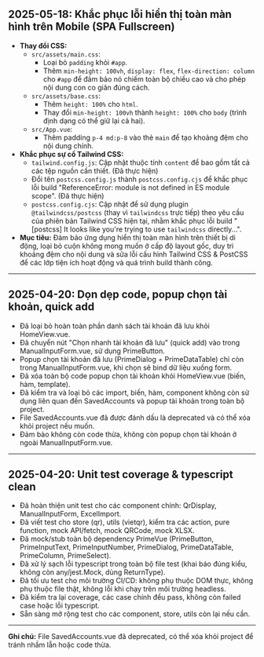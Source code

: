 ## 2025-05-18: Khắc phục lỗi hiển thị toàn màn hình trên Mobile (SPA Fullscreen)

- **Thay đổi CSS:**
  - `src/assets/main.css`:
    - Loại bỏ `padding` khỏi `#app`.
    - Thêm `min-height: 100vh`, `display: flex`, `flex-direction: column` cho `#app` để đảm bảo nó chiếm toàn bộ chiều cao và cho phép nội dung con co giãn đúng cách.
  - `src/assets/base.css`:
    - Thêm `height: 100%` cho `html`.
    - Thay đổi `min-height: 100vh` thành `height: 100%` cho `body` (trình định dạng có thể giữ lại cả hai).
  - `src/App.vue`:
    - Thêm padding `p-4 md:p-8` vào thẻ `main` để tạo khoảng đệm cho nội dung chính.
- **Khắc phục sự cố Tailwind CSS:**
  - `tailwind.config.js`: Cập nhật thuộc tính `content` để bao gồm tất cả các tệp nguồn cần thiết. (Đã thực hiện)
  - Đổi tên `postcss.config.js` thành `postcss.config.cjs` để khắc phục lỗi build "ReferenceError: module is not defined in ES module scope". (Đã thực hiện)
  - `postcss.config.cjs`: Cập nhật để sử dụng plugin `@tailwindcss/postcss` (thay vì `tailwindcss` trực tiếp) theo yêu cầu của phiên bản Tailwind CSS hiện tại, nhằm khắc phục lỗi build "[postcss] It looks like you're trying to use `tailwindcss` directly...".
- **Mục tiêu:** Đảm bảo ứng dụng hiển thị toàn màn hình trên thiết bị di động, loại bỏ cuộn không mong muốn ở cấp độ layout gốc, duy trì khoảng đệm cho nội dung và sửa lỗi cấu hình Tailwind CSS & PostCSS để các lớp tiện ích hoạt động và quá trình build thành công.

---

## 2025-04-20: Dọn dẹp code, popup chọn tài khoản, quick add

- Đã loại bỏ hoàn toàn phần danh sách tài khoản đã lưu khỏi HomeView.vue.
- Đã chuyển nút "Chọn nhanh tài khoản đã lưu" (quick add) vào trong ManualInputForm.vue, sử dụng PrimeButton.
- Popup chọn tài khoản đã lưu (PrimeDialog + PrimeDataTable) chỉ còn trong ManualInputForm.vue, khi chọn sẽ bind dữ liệu xuống form.
- Đã xóa toàn bộ code popup chọn tài khoản khỏi HomeView.vue (biến, hàm, template).
- Đã kiểm tra và loại bỏ các import, biến, hàm, component không còn sử dụng liên quan đến SavedAccounts và popup tài khoản trong toàn bộ project.
- File SavedAccounts.vue đã được đánh dấu là deprecated và có thể xóa khỏi project nếu muốn.
- Đảm bảo không còn code thừa, không còn popup chọn tài khoản ở ngoài ManualInputForm.vue.

---

## 2025-04-20: Unit test coverage & typescript clean

- Đã hoàn thiện unit test cho các component chính: QrDisplay, ManualInputForm, ExcelImport.
- Đã viết test cho store (qr), utils (vietqr), kiểm tra các action, pure function, mock API/fetch, mock QRCode, mock XLSX.
- Đã mock/stub toàn bộ dependency PrimeVue (PrimeButton, PrimeInputText, PrimeInputNumber, PrimeDialog, PrimeDataTable, PrimeColumn, PrimeSelect).
- Đã xử lý sạch lỗi typescript trong toàn bộ file test (khai báo đúng kiểu, không còn any/jest.Mock, dùng ReturnType<typeof vi.fn>).
- Đã tối ưu test cho môi trường CI/CD: không phụ thuộc DOM thực, không phụ thuộc file thật, không lỗi khi chạy trên môi trường headless.
- Đã kiểm tra lại coverage, các case chính đều pass, không còn failed case hoặc lỗi typescript.
- Sẵn sàng mở rộng test cho các component, store, utils còn lại nếu cần.

---

**Ghi chú:** File SavedAccounts.vue đã deprecated, có thể xóa khỏi project để tránh nhầm lẫn hoặc code thừa.
